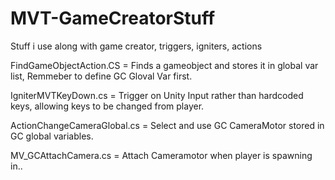 # MVT-GameCreatorStuff
Stuff i use along with game creator, triggers, igniters, actions


FindGameObjectAction.CS =  Finds a gameobject and stores it in global var list,  Remmeber to define GC Gloval Var first.

IgniterMVTKeyDown.cs = Trigger on Unity Input rather than hardcoded keys, allowing keys to be changed from player.

ActionChangeCameraGlobal.cs = Select and use GC CameraMotor stored in GC global variables.

MV_GCAttachCamera.cs = Attach Cameramotor when player is spawning in..
